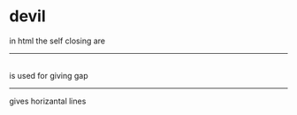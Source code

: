 # devil
in html 
the self closing are <br> <hr>
<br> is used for giving gap
<hr> gives horizantal lines 
